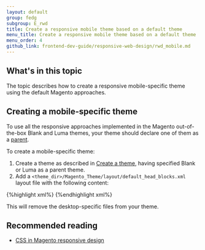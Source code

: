 ```yaml
---
layout: default
group: fedg
subgroup: E_rwd
title: Create a responsive mobile theme based on a default theme
menu_title: Create a responsive mobile theme based on a default theme
menu_order: 4
github_link: frontend-dev-guide/responsive-web-design/rwd_mobile.md
---
```


<h2>What's in this topic</h2>
The topic describes how to create a responsive mobile-specific theme using the default Magento approaches. 

<h2>Creating a mobile-specific theme</h2>

To use all the responsive approaches implemented in the Magento out-of-the-box Blank and Luma themes, your theme should declare one of them as a <a href="{{site.gdeurl21}}frontend-dev-guide/themes/theme-inherit.html" target="_blank">parent</a>. 

To create a mobile-specific theme:

1. Create a theme as described in <a href="{{site.gdeurl21}}frontend-dev-guide/themes/theme-create.html" target="_blank">Create a theme</a>, having specified Blank or Luma as a parent theme.
2. Add a <code>&lt;theme_dir&gt;/Magento_Theme/layout/default_head_blocks.xml</code> layout file with the following content:

{%highlight xml%}
<page xmlns:xsi="http://www.w3.org/2001/XMLSchema-instance" xsi:noNamespaceSchemaLocation="urn:magento:framework:View/Layout/etc/page_configuration.xsd">
    <head>
        <remove src="css/styles-l.css" />
    </head>
</page>
{%endhighlight xml%}

This will remove the desktop-specific files from your theme.



<h2>Recommended reading</h2>
<ul>
<li><a href="{{site.gdeurl21}}frontend-dev-guide/responsive-web-design/rwd_css.html" target="_blank">CSS in Magento responsive design</a></li>
</ul>
